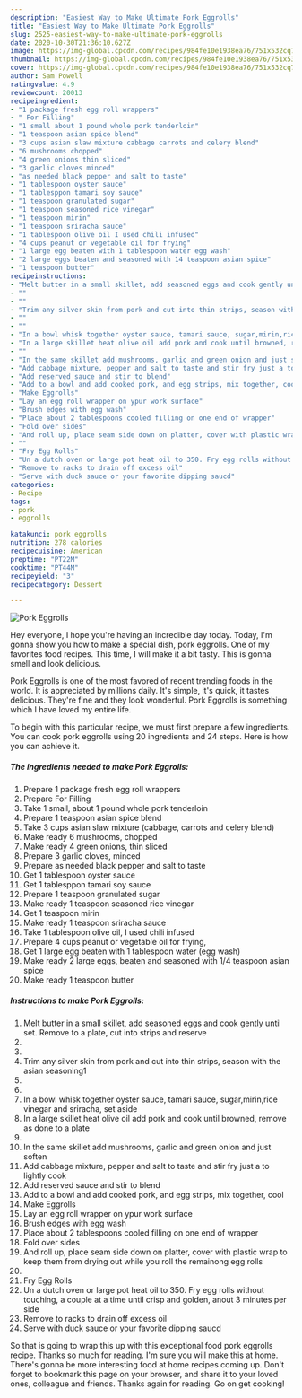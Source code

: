 ```yaml
---
description: "Easiest Way to Make Ultimate Pork Eggrolls"
title: "Easiest Way to Make Ultimate Pork Eggrolls"
slug: 2525-easiest-way-to-make-ultimate-pork-eggrolls
date: 2020-10-30T21:36:10.627Z
image: https://img-global.cpcdn.com/recipes/984fe10e1938ea76/751x532cq70/pork-eggrolls-recipe-main-photo.jpg
thumbnail: https://img-global.cpcdn.com/recipes/984fe10e1938ea76/751x532cq70/pork-eggrolls-recipe-main-photo.jpg
cover: https://img-global.cpcdn.com/recipes/984fe10e1938ea76/751x532cq70/pork-eggrolls-recipe-main-photo.jpg
author: Sam Powell
ratingvalue: 4.9
reviewcount: 20013
recipeingredient:
- "1 package fresh egg roll wrappers"
- " For Filling"
- "1 small about 1 pound whole pork tenderloin"
- "1 teaspoon asian spice blend"
- "3 cups asian slaw mixture cabbage carrots and celery blend"
- "6 mushrooms chopped"
- "4 green onions thin sliced"
- "3 garlic cloves minced"
- "as needed black pepper and salt to taste"
- "1 tablespoon oyster sauce"
- "1 tablesppon tamari soy sauce"
- "1 teaspoon granulated sugar"
- "1 teaspoon seasoned rice vinegar"
- "1 teaspoon mirin"
- "1 teaspoon sriracha sauce"
- "1 tablespoon olive oil I used chili infused"
- "4 cups peanut or vegetable oil for frying"
- "1 large egg beaten with 1 tablespoon water egg wash"
- "2 large eggs beaten and seasoned with 14 teaspoon asian spice"
- "1 teaspoon butter"
recipeinstructions:
- "Melt butter in a small skillet, add seasoned eggs and cook gently until set. Remove to a plate, cut into strips and reserve"
- ""
- ""
- "Trim any silver skin from pork and cut into thin strips, season with the asian seasoning1"
- ""
- ""
- "In a bowl whisk together oyster sauce, tamari sauce, sugar,mirin,rice vinegar and sriracha, set aside"
- "In a large skillet heat olive oil add pork and cook until browned, remove as done to a plate"
- ""
- "In the same skillet add mushrooms, garlic and green onion and just soften"
- "Add cabbage mixture, pepper and salt to taste and stir fry just a to lightly cook"
- "Add reserved sauce and stir to blend"
- "Add to a bowl and add cooked pork, and egg strips, mix together, cool"
- "Make Eggrolls"
- "Lay an egg roll wrapper on ypur work surface"
- "Brush edges with egg wash"
- "Place about 2 tablespoons cooled filling on one end of wrapper"
- "Fold over sides"
- "And roll up, place seam side down on platter, cover with plastic wrap to keep them from drying out while you roll the remainong egg rolls"
- ""
- "Fry Egg Rolls"
- "Un a dutch oven or large pot heat oil to 350. Fry egg rolls without touching, a couple at a time until crisp and golden, anout 3 minutes per side"
- "Remove to racks to drain off excess oil"
- "Serve with duck sauce or your favorite dipping saucd"
categories:
- Recipe
tags:
- pork
- eggrolls

katakunci: pork eggrolls 
nutrition: 278 calories
recipecuisine: American
preptime: "PT22M"
cooktime: "PT44M"
recipeyield: "3"
recipecategory: Dessert

---
```



![Pork Eggrolls](https://img-global.cpcdn.com/recipes/984fe10e1938ea76/751x532cq70/pork-eggrolls-recipe-main-photo.jpg)

Hey everyone, I hope you're having an incredible day today. Today, I'm gonna show you how to make a special dish, pork eggrolls. One of my favorites food recipes. This time, I will make it a bit tasty. This is gonna smell and look delicious.

Pork Eggrolls is one of the most favored of recent trending foods in the world. It is appreciated by millions daily. It's simple, it's quick, it tastes delicious. They're fine and they look wonderful. Pork Eggrolls is something which I have loved my entire life.




To begin with this particular recipe, we must first prepare a few ingredients. You can cook pork eggrolls using 20 ingredients and 24 steps. Here is how you can achieve it.

<!--inarticleads1-->

##### The ingredients needed to make Pork Eggrolls:

1. Prepare 1 package fresh egg roll wrappers
1. Prepare  For Filling
1. Take 1 small, about 1 pound whole pork tenderloin
1. Prepare 1 teaspoon asian spice blend
1. Take 3 cups asian slaw mixture (cabbage, carrots and celery blend)
1. Make ready 6 mushrooms, chopped
1. Make ready 4 green onions, thin sliced
1. Prepare 3 garlic cloves, minced
1. Prepare as needed black pepper and salt to taste
1. Get 1 tablespoon oyster sauce
1. Get 1 tablesppon tamari soy sauce
1. Prepare 1 teaspoon granulated sugar
1. Make ready 1 teaspoon seasoned rice vinegar
1. Get 1 teaspoon mirin
1. Make ready 1 teaspoon sriracha sauce
1. Take 1 tablespoon olive oil, I used chili infused
1. Prepare 4 cups peanut or vegetable oil for frying,
1. Get 1 large egg beaten with 1 tablespoon water (egg wash)
1. Make ready 2 large eggs, beaten and seasoned with 1/4 teaspoon asian spice
1. Make ready 1 teaspoon butter




<!--inarticleads2-->

##### Instructions to make Pork Eggrolls:

1. Melt butter in a small skillet, add seasoned eggs and cook gently until set. Remove to a plate, cut into strips and reserve
1. 
1. 
1. Trim any silver skin from pork and cut into thin strips, season with the asian seasoning1
1. 
1. 
1. In a bowl whisk together oyster sauce, tamari sauce, sugar,mirin,rice vinegar and sriracha, set aside
1. In a large skillet heat olive oil add pork and cook until browned, remove as done to a plate
1. 
1. In the same skillet add mushrooms, garlic and green onion and just soften
1. Add cabbage mixture, pepper and salt to taste and stir fry just a to lightly cook
1. Add reserved sauce and stir to blend
1. Add to a bowl and add cooked pork, and egg strips, mix together, cool
1. Make Eggrolls
1. Lay an egg roll wrapper on ypur work surface
1. Brush edges with egg wash
1. Place about 2 tablespoons cooled filling on one end of wrapper
1. Fold over sides
1. And roll up, place seam side down on platter, cover with plastic wrap to keep them from drying out while you roll the remainong egg rolls
1. 
1. Fry Egg Rolls
1. Un a dutch oven or large pot heat oil to 350. Fry egg rolls without touching, a couple at a time until crisp and golden, anout 3 minutes per side
1. Remove to racks to drain off excess oil
1. Serve with duck sauce or your favorite dipping saucd




So that is going to wrap this up with this exceptional food pork eggrolls recipe. Thanks so much for reading. I'm sure you will make this at home. There's gonna be more interesting food at home recipes coming up. Don't forget to bookmark this page on your browser, and share it to your loved ones, colleague and friends. Thanks again for reading. Go on get cooking!
